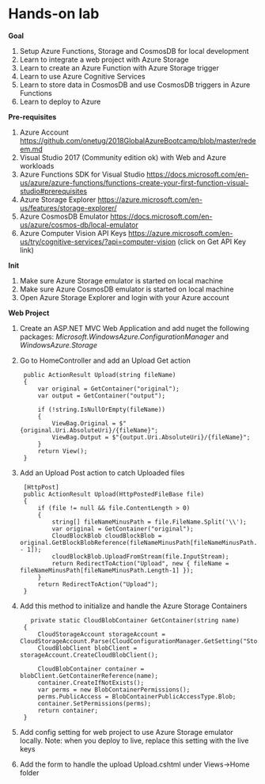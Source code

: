 # Hands-on lab

**Goal**
1. Setup Azure Functions, Storage and CosmosDB for local development
2. Learn to integrate a web project with Azure Storage
3. Learn to create an Azure Function with Azure Storage trigger
4. Learn to use Azure Cognitive Services
5. Learn to store data in CosmosDB and use CosmosDB triggers in Azure Functions
6. Learn to deploy to Azure

**Pre-requisites**
1. Azure Account https://github.com/onetug/2018GlobalAzureBootcamp/blob/master/redeem.md
2. Visual Studio 2017 (Community edition ok) with Web and Azure workloads
3. Azure Functions SDK for Visual Studio https://docs.microsoft.com/en-us/azure/azure-functions/functions-create-your-first-function-visual-studio#prerequisites
4. Azure Storage Explorer https://azure.microsoft.com/en-us/features/storage-explorer/
5. Azure CosmosDB Emulator https://docs.microsoft.com/en-us/azure/cosmos-db/local-emulator
6. Azure Computer Vision API Keys https://azure.microsoft.com/en-us/try/cognitive-services/?api=computer-vision (click on Get API Key link)

**Init**
1. Make sure Azure Storage emulator is started on local machine
2. Make sure Azure CosmosDB emulator is started on local machine
3. Open Azure Storage Explorer and login with your Azure account

**Web Project**
1. Create an ASP.NET MVC Web Application and add nuget the following packages: *Microsoft.WindowsAzure.ConfigurationManager* and *WindowsAzure.Storage*
2. Go to HomeController and add an Upload Get action

        public ActionResult Upload(string fileName)
        {
            var original = GetContainer("original");
            var output = GetContainer("output");

            if (!string.IsNullOrEmpty(fileName))
            {
                ViewBag.Original = $"{original.Uri.AbsoluteUri}/{fileName}";
                ViewBag.Output = $"{output.Uri.AbsoluteUri}/{fileName}";
            }
            return View();
        }
  
3. Add an Upload Post action to catch Uploaded files
  
        [HttpPost]
        public ActionResult Upload(HttpPostedFileBase file)
        {
            if (file != null && file.ContentLength > 0)
            {
                string[] fileNameMinusPath = file.FileName.Split('\\');
                var original = GetContainer("original");
                CloudBlockBlob cloudBlockBlob = original.GetBlockBlobReference(fileNameMinusPath[fileNameMinusPath.Length - 1]);
                cloudBlockBlob.UploadFromStream(file.InputStream);
                return RedirectToAction("Upload", new { fileName = fileNameMinusPath[fileNameMinusPath.Length-1] });
            }
            return RedirectToAction("Upload");
        }

  
4. Add this method to initialize and handle the Azure Storage Containers
  
          private static CloudBlobContainer GetContainer(string name)
        {
            CloudStorageAccount storageAccount = CloudStorageAccount.Parse(CloudConfigurationManager.GetSetting("StorageConnectionString"));
            CloudBlobClient blobClient = storageAccount.CreateCloudBlobClient();

            CloudBlobContainer container = blobClient.GetContainerReference(name);
            container.CreateIfNotExists();
            var perms = new BlobContainerPermissions();
            perms.PublicAccess = BlobContainerPublicAccessType.Blob;
            container.SetPermissions(perms);
            return container;
        }

5. Add config setting for web project to use Azure Storage emulator locally. Note: when you deploy to live, replace this setting with the live keys



6. Add the form to handle the upload Upload.cshtml under Views->Home folder





